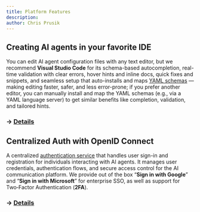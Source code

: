 ```yaml
---
title: Platform Features
description: 
author: Chris Prusik
---
```


## Creating AI agents in your favorite IDE

You can edit AI agent configuration files with any text editor, but we recommend **Visual Studio Code** for its schema-based autocompletion, real-time validation with clear errors, hover hints and inline docs, quick fixes and snippets, and seamless setup that auto-installs and maps [YAML schemas](../schemas/index.md) — making editing faster, safer, and less error-prone; if you prefer another editor, you can manually install and map the YAML schemas (e.g., via a YAML language server) to get similar benefits like completion, validation, and tailored hints.

### → [Details](../architecture/yaml-editor.md)

## Centralized Auth with OpenID Connect

A centralized [authentication service](https://login.hal.guru) that handles user sign-in and registration for individuals interacting with AI agents. It manages user credentials, authentication flows, and secure access control for the AI communication platform. We provide out of the box “**Sign in with Google**” and “**Sign in with Microsoft**” for enterprise SSO, as well as support for Two‑Factor Authentication (**2FA**). 

### → [Details](../architecture/identity-server.md)
